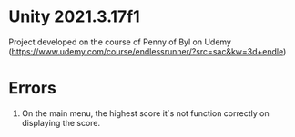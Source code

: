 # Unity 2021.3.17f1

Project developed on the course of Penny of Byl on Udemy (https://www.udemy.com/course/endlessrunner/?src=sac&kw=3d+endle)

# Errors

1. On the main menu, the highest score it´s not function correctly on displaying the score.
